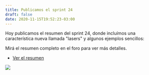 ```yaml
---
title: Publicamos el sprint 24
draft: false
date: 2020-11-15T19:52:23-03:00
---
```


Hoy publicamos el resumen del sprint 24,
donde incluímos una característica nueva llamada "lasers"
y algunos ejemplos sencillos:

Mirá el resumen completo en el foro para ver más detalles.

- [Ver el resumen](https://foro.pilas-engine.com.ar/t/resumen-del-sprint-24/2066)

![](/noticias/sprint-24.jpg)
